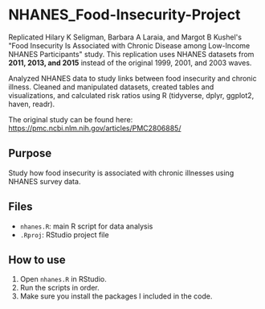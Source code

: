 # NHANES_Food-Insecurity-Project
Replicated Hilary K Seligman, Barbara A Laraia, and Margot B Kushel's "Food Insecurity Is Associated with Chronic Disease among Low-Income NHANES Participants" 
study. This replication uses NHANES datasets from **2011, 2013, and 2015** instead of the original 1999, 2001, and 2003 waves. 

Analyzed NHANES data to study links between food insecurity and chronic illness. Cleaned and manipulated datasets, created tables and visualizations, and calculated risk ratios using R (tidyverse, dplyr, ggplot2, haven, readr). 

The original study can be found here: https://pmc.ncbi.nlm.nih.gov/articles/PMC2806885/

## Purpose
Study how food insecurity is associated with chronic illnesses using NHANES survey data.

## Files
- `nhanes.R`: main R script for data analysis
- `.Rproj`: RStudio project file

## How to use
1. Open `nhanes.R` in RStudio.
2. Run the scripts in order.
3. Make sure you install the packages I included in the code. 

